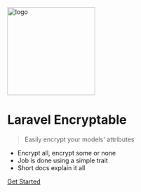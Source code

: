 <!-- _coverpage.md -->

<img src="https://www.fundamental.bg/logo.svg" alt="logo" width="200"/>

# Laravel Encryptable

> Easily encrypt your models' attributes

- Encrypt all, encrypt some or none
- Job is done using a simple trait
- Short docs explain it all

<!-- [GitHub](https://github.com/fundamental-studio/laravel-encryptable -->
[Get Started](#main)